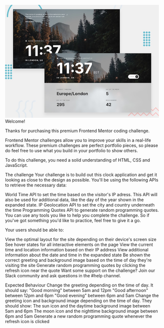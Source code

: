 ![Design preview for Clock API coding challenge](./assets/preview.jpg)
Welcome!

Thanks for purchasing this premium Frontend Mentor coding challenge.

Frontend Mentor challenges allow you to improve your skills in a real-life workflow. These premium challenges are perfect portfolio pieces, so please do feel free to use what you build in your portfolio to show others.

To do this challenge, you need a solid understanding of HTML, CSS and JavaScript.

The challenge
Your challenge is to build out this clock application and get it looking as close to the design as possible. You'll be using the following APIs to retrieve the necessary data:

World Time API to set the time based on the visitor's IP adress. This API will also be used for additional data, like the day of the year shown in the expanded state.
IP Geolocation API to set the city and country underneath the time
Programming Quotes API to generate random programming quotes.
You can use any tools you like to help you complete the challenge. So if you've got something you'd like to practice, feel free to give it a go.

Your users should be able to:

View the optimal layout for the site depending on their device's screen size
See hover states for all interactive elements on the page
View the current time and location information based on their IP address
View additional information about the date and time in the expanded state
Be shown the correct greeting and background image based on the time of day they're visiting the site
Generate random programming quotes by clicking the refresh icon near the quote
Want some support on the challenge? Join our Slack community and ask questions in the #help channel.

Expected Behaviour
Change the greeting depending on the time of day. It should say:
"Good morning" between 5am and 12pm
"Good afternoon" between 12pm and 6pm
"Good evening" between 6pm and 5am
Change the greeting icon and background image depending on the time of day. They should show:
The sun icon and the daytime background image between 5am and 6pm
The moon icon and the nighttime background image between 6pm and 5am
Generate a new random programming quote whenever the refresh icon is clicked
